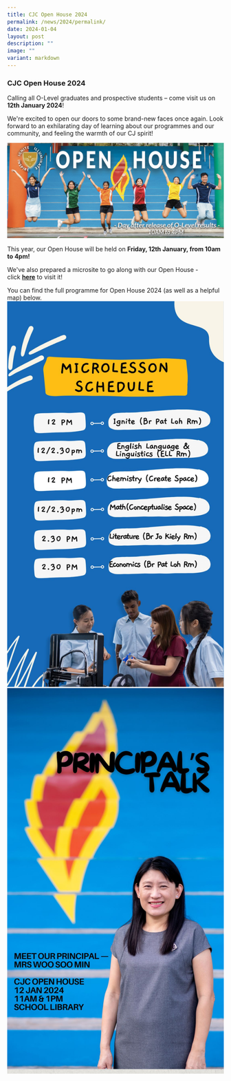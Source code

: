 ```yaml
---
title: CJC Open House 2024
permalink: /news/2024/permalink/
date: 2024-01-04
layout: post
description: ""
image: ""
variant: markdown
---
```

### **CJC Open House 2024**
Calling all O-Level graduates and prospective students – come visit us on **12th January 2024**!

We're excited to open our doors to some brand-new faces once again. Look forward to an exhilarating day of learning about our programmes and our community, and feeling the warmth of our CJ spirit!

![](/images/OH_2024_Banner.jpg)

This year, our Open House will be held on&nbsp;**Friday, 12th January, from 10am to 4pm!**

We've also prepared a microsite to go along with our Open House - click&nbsp;[**here**](https://cjcopenhouse.moe.edu.sg/)&nbsp;to visit it!

You can find the full programme for Open House 2024 (as well as a helpful map) below.
![](/images/WhatsApp_Image_2024_01_08_at_5_49_07_PM.jpeg)
![](/images/WhatsApp_Image_2024_01_08_at_5_49_09_PM.jpeg)